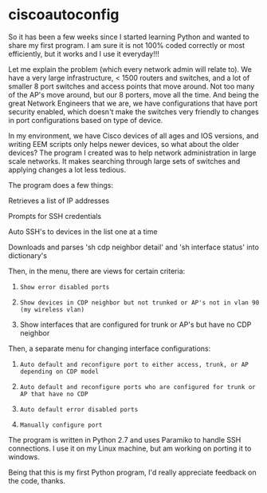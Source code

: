 # ciscoautoconfig

So it has been a few weeks since I started learning Python and wanted to share my first program. I am sure it is not 100% coded correctly or most efficiently, but it works and I use it everyday!!!

Let me explain the problem (which every network admin will relate to). We have a very large infrastructure, < 1500 routers and switches, and a lot of smaller 8 port switches and access points that move around. Not too many of the AP's move around, but our 8 porters, move all the time. And being the great Network Engineers that we are, we have configurations that have port security enabled, which doesn't make the switches very friendly to changes in port configurations based on type of device.

In my environment, we have Cisco devices of all ages and IOS versions, and writing EEM scripts only helps newer devices, so what about the older devices? The program I created was to help network administration in large scale networks. It makes searching through large sets of switches and applying changes a lot less tedious.

The program does a few things:

  Retrieves a list of IP addresses

  Prompts for SSH credentials

  Auto SSH's to devices in the list one at a time

  Downloads and parses 'sh cdp neighbor detail' and 'sh interface status' into dictionary's

  Then, in the menu, there are views for certain criteria:

1.     Show error disabled ports

2.     Show devices in CDP neighbor but not trunked or AP's not in vlan 90 (my wireless vlan)

3. Show interfaces that are configured for trunk or AP's but have no CDP neighbor

  Then, a separate menu for changing interface configurations:

1.     Auto default and reconfigure port to either access, trunk, or AP depending on CDP model

2.     Auto default and reconfigure ports who are configured for trunk or AP that have no CDP

3.     Auto default error disabled ports

4.     Manually configure port


The program is written in Python 2.7 and uses Paramiko to handle SSH connections. I use it on my Linux machine, but am working on porting it to windows.

Being that this is my first Python program, I'd really appreciate feedback on the code, thanks.
